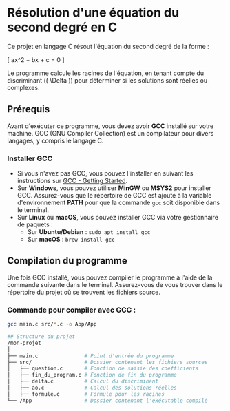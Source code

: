 # Résolution d'une équation du second degré en C

Ce projet en langage C résout l'équation du second degré de la forme :

\[
ax^2 + bx + c = 0
\]

Le programme calcule les racines de l'équation, en tenant compte du discriminant (\( \Delta \)) pour déterminer si les solutions sont réelles ou complexes.

## Prérequis

Avant d'exécuter ce programme, vous devez avoir **GCC** installé sur votre machine. GCC (GNU Compiler Collection) est un compilateur pour divers langages, y compris le langage C.

### Installer GCC

- Si vous n'avez pas GCC, vous pouvez l'installer en suivant les instructions sur [GCC - Getting Started](https://gcc.gnu.org).
- Sur **Windows**, vous pouvez utiliser **MinGW** ou **MSYS2** pour installer GCC. Assurez-vous que le répertoire de GCC est ajouté à la variable d'environnement **PATH** pour que la commande `gcc` soit disponible dans le terminal.
- Sur **Linux** ou **macOS**, vous pouvez installer GCC via votre gestionnaire de paquets :
  - Sur **Ubuntu/Debian** : `sudo apt install gcc`
  - Sur **macOS** : `brew install gcc`

## Compilation du programme

Une fois GCC installé, vous pouvez compiler le programme à l'aide de la commande suivante dans le terminal. Assurez-vous de vous trouver dans le répertoire du projet où se trouvent les fichiers source.

### Commande pour compiler avec GCC :

```bash
gcc main.c src/*.c -o App/App

## Structure du projet
/mon-projet
│
├── main.c               # Point d'entrée du programme
├── src/                 # Dossier contenant les fichiers sources
│   ├── question.c       # Fonction de saisie des coefficients
│   ├── fin_du_program.c # Fonction de fin du programme
│   ├── delta.c          # Calcul du discriminant
│   ├── ao.c             # Calcul des solutions réelles
│   ├── formule.c        # Formule pour les racines
└── /App                 # Dossier contenant l'exécutable compilé
